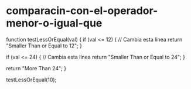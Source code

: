 # comparacin-con-el-operador-menor-o-igual-que
function testLessOrEqual(val) {
  if (val <= 12) {  // Cambia esta línea
    return "Smaller Than or Equal to 12";
  }

  if (val <= 24) {  // Cambia esta línea
    return "Smaller Than or Equal to 24";
  }

  return "More Than 24";
}

testLessOrEqual(10);
